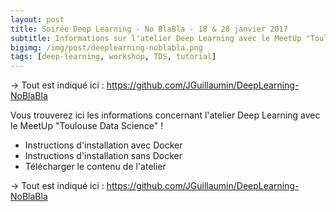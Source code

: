 ```yaml
---
layout: post
title: Soirée Deep Learning - No BlaBla - 18 & 28 janvier 2017
subtitle: Informations sur l'atelier Deep Learning avec le MeetUp "Toulouse Data Science"
bigimg: /img/post/deeplearning-noblabla.png
tags: [deep-learning, workshop, TDS, tutorial]
---
```


-> Tout est indiqué ici : https://github.com/JGuillaumin/DeepLearning-NoBlaBla

Vous trouverez ici les informations concernant l'atelier Deep Learning avec le MeetUp "Toulouse Data Science" ! 

- Instructions d'installation avec Docker
- Instructions d'installation sans Docker
- Télécharger le contenu de l'atelier 

-> Tout est indiqué ici : https://github.com/JGuillaumin/DeepLearning-NoBlaBla

